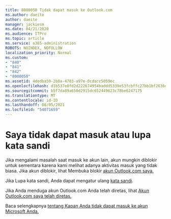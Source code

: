```yaml
---
title: 8000050 Tidak dapat masuk ke Outlook.com
ms.author: daeite
author: daeite
manager: jackiesm
ms.date: 04/21/2020
ms.audience: ITPro
ms.topic: article
ms.service: o365-administration
ROBOTS: NOINDEX, NOFOLLOW
localization_priority: Normal
ms.custom:
- "840"
- "841"
- "842"
- "8000050"
ms.assetid: 4dedba59-2b0a-4783-a97e-0cdacc5059ec
ms.openlocfilehash: d1b537e0fd2d222674954baddd5339e53fcbffc27bb1bf2636d93895137f320b
ms.sourcegitcommit: b5f7da89a650d2915dc652449623c78be6247175
ms.translationtype: MT
ms.contentlocale: id-ID
ms.lasthandoff: 08/05/2021
ms.locfileid: "54071659"
---
```

# <a name="i-cant-sign-in-or-forgot-my-password"></a>Saya tidak dapat masuk atau lupa kata sandi

Jika mengalami masalah saat masuk ke akun lain, akun mungkin diblokir untuk sementara karena kami melihat adanya aktivitas masuk yang tidak biasa. Jika akun diblokir, lihat Membuka blokir [akun Outlook.com saya.](https://support.office.com/article/f4ad2701-d166-4d8b-8a6a-9af2a1f8a4c4?wt.mc_id=Office_Outlook_com_Alchemy)
  
Jika Lupa kata sandi, Anda dapat mengatur ulang [kata sandi](https://go.microsoft.com/fwlink/p/?linkid=841909).
  
Jika Anda menduga akun Outlook.com Anda telah diretas, lihat [Akun Outlook.com saya telah diretas.](https://support.office.com/article/35993ac5-ac2f-494e-aacb-5232dda453d8?wt.mc_id=Office_Outlook_com_Alchemy)
  
Baca selengkapnya [tentang Kapan Anda tidak dapat masuk ke akun Microsoft Anda.](https://go.microsoft.com/fwlink/p/?linkid=842227)
  
